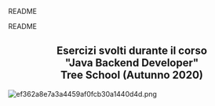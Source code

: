 README

README

<h2 style="text-align:center">Esercizi svolti durante il corso <br/>"Java Backend Developer"<br/>Tree School (Autunno 2020)</h2>

![ef362a8e7a3a4459af0fcb30a1440d4d.png](../_resources/0a29d8c4e8f94f10bd8cebe6410ea726.png)

